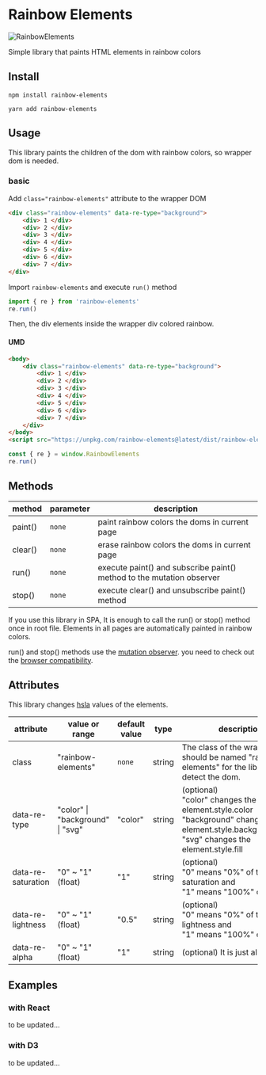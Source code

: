# Rainbow Elements

  

![RainbowElements](https://user-images.githubusercontent.com/32071079/112425531-95e05b80-8d79-11eb-8093-8c3a5c53ece8.png)

  

Simple library that paints HTML elements in rainbow colors



## Install

```shell
npm install rainbow-elements
```

```shell
yarn add rainbow-elements
```

  

## Usage

This library paints the children of the dom with rainbow colors, so wrapper dom is needed.  

### basic

Add `class="rainbow-elements"` attribute to the wrapper DOM

```html
<div class="rainbow-elements" data-re-type="background">
    <div> 1 </div>
    <div> 2 </div>
    <div> 3 </div>
    <div> 4 </div>
    <div> 5 </div>
    <div> 6 </div>
    <div> 7 </div>
</div>
```

Import `rainbow-elements` and execute `run()` method

```js
import { re } from 'rainbow-elements'
re.run()
```

Then, the div elements inside the wrapper div colored rainbow.  

  

#### UMD

```html
<body>
    <div class="rainbow-elements" data-re-type="background">
        <div> 1 </div>
        <div> 2 </div>
        <div> 3 </div>
        <div> 4 </div>
        <div> 5 </div>
        <div> 6 </div>
        <div> 7 </div>
	</div>
</body>
<script src="https://unpkg.com/rainbow-elements@latest/dist/rainbow-elements.js"></script>
```

```js
const { re } = window.RainbowElements
re.run()
```

  

  

## Methods

| method  | parameter | description                                                  |
| ------- | --------- | ------------------------------------------------------------ |
| paint() | `none`    | paint rainbow colors the doms in current page                |
| clear() | `none`    | erase rainbow colors the doms in current page                |
| run()   | `none`    | execute paint() and subscribe paint() method to the mutation observer |
| stop()  | `none`    | execute clear() and unsubscribe paint() method               |

If you use this library in SPA, It is enough to call the run() or stop() method once in root file. Elements in all pages are automatically painted in rainbow colors.

run() and stop() methods use the [mutation observer](https://developer.mozilla.org/en-US/docs/Web/API/MutationObserver). you need to check out the [browser compatibility](https://developer.mozilla.org/en-US/docs/Web/API/MutationObserver#browser_compatibility).

  

## Attributes

This library changes [hsla](https://www.w3.org/wiki/CSS/Properties/color/HSLA) values of the elements.

| attribute          | value or range                    | default value | type   | description                                                  |
| ------------------ | --------------------------------- | ------------- | ------ | ------------------------------------------------------------ |
| class              | "rainbow-elements"                | `none`        | string | The class of the wrapper dom should be named "rainbow-elements" for the library to detect the dom. |
| data-re-type       | "color"  \| "background" \| "svg" | "color"       | string | (optional)<br />"color" changes the element.style.color<br />"background" changes the element.style.backgroundColor<br />"svg" changes the element.style.fill |
| data-re-saturation | "0" ~ "1" (float)                 | "1"           | string | (optional)<br />"0" means "0%" of the saturation and <br />"1" means "100%" of that. |
| data-re-lightness  | "0" ~ "1" (float)                 | "0.5"         | string | (optional)<br />"0" means "0%" of the lightness and <br />"1" means "100%" of that. |
| data-re-alpha      | "0" ~ "1" (float)                 | "1"           | string | (optional) It is just alpha value                            |



## Examples

### with React

to be updated...

  

### with D3

to be updated...
